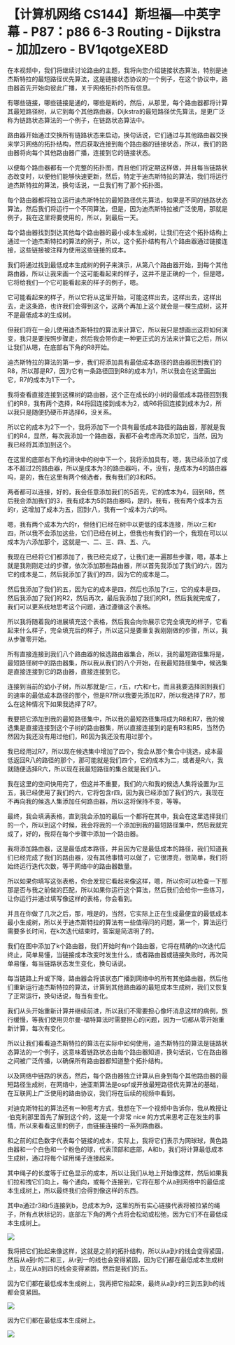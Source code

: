 # 【计算机网络 CS144】斯坦福—中英字幕 - P87：p86 6-3 Routing - Dijkstra - 加加zero - BV1qotgeXE8D

在本视频中，我们将继续讨论路由的主题，我将向您介绍链接状态算法，特别是迪杰斯特拉的最短路径优先算法，这是链接状态协议的一个例子，在这个协议中，路由器首先开始向彼此广播，关于网络拓扑的所有信息。

有哪些链接，哪些链接是通的，哪些是断的，然后，从那里，每个路由器都将计算其最短路径树，从它到每个其他路由器，Dijkstra的最短路径优先算法，是更广泛称为链路状态算法的一个例子，在链路状态算法中。

路由器开始通过交换所有链路状态来启动，换句话说，它们通过与其他路由器交换来学习网络的拓扑结构，然后获取连接到每个路由器的链接状态，所以，我们的路由器将向每个其他路由器广播，连接到它的链接状态。

以便每个路由器都有一个完整的拓扑图，而且他们将定期这样做，并且每当链路状态改变时，以便他们能够快速更新，然后，特定于迪杰斯特拉的算法，我们将运行迪杰斯特拉的算法，换句话说，一旦我们有了那个拓扑图。

每个路由器都将独立运行迪杰斯特拉的最短路径优先算法，如果是不同的链路状态算法，然后我们将运行一个不同算法，但是，因为迪杰斯特拉被广泛使用，那就是例子，我在这里将要使用的，所以，到最后一天。

每个路由器找到到达其他每个路由器的最小成本生成树，让我们在这个拓扑结构上通过一个迪杰斯特拉的算法的例子，所以，这个拓扑结构有八个路由器通过链接连接，这些链接被注释为使用这些链接的成本。

我们将通过找到最低成本生成树的例子来演示，从第八个路由器开始，到每个其他路由器，所以让我来画一个这可能看起来的样子，这并不是正确的一个，但是嗯，它将给我们一个它可能看起来的样子的例子，嗯。

它可能看起来的样子，所以它将从这里开始，可能这样出去，这样出去，这样出去，走这条路，也许我们会得到这个，这两个再加上这个就会是一棵生成树，这并不是最低成本的生成树。

但我们将在一会儿使用迪杰斯特拉的算法来计算它，所以我只是想画出这将如何演变，我只是要按照步骤走，然后我会带你走一种更正式的方法来计算它之后，所以让我们从嗯，在底部右下角的R8开始。

迪杰斯特拉的算法的第一步，我们将添加具有最低成本路径的路由器回到我们的R8，所以那是R7，因为它有一条路径回到R8的成本为1，所以我会在这里画出它，R7的成本为1下一个。

我将查看直接连接到这棵树的路由器，这个正在成长的小树的最低成本路径回到我们的R8，我有两个选择，R4将回连接到成本为2，或R6将回连接到成本为2，所以我只是随便扔硬币并选择6，没关系。

所以它的成本为2下一个，我将添加下一个具有最低成本路径的路由器，那就是我们的R4，显然，每次我添加一个路由器，我都不会考虑再次添加它，当然，因为我已经将其添加到这个。

在这里的底部右下角的滑块中的树中下一个，我将添加具有，嗯，我已经添加了成本不超过2的路由器，所以是成本为3的路由器吗，不，没有，是成本为4的路由器吗，是的，我在这里有两个候选者，我有我们的3和R5。

两者都可以连接，好的，我会任意添加我们的5首先，它的成本为4，回到R8，然后我会添加我们的3，我有成本为5的路由器吗，是的，我有，我有两个成本为五的r，这增加了成本为五，回到r八，我有一个成本为六的吗。

嗯，我有两个成本为六的r，但他们已经在树中以更低的成本连接，所以r三和r四，所以我不会添加这些，它们已经在树上，但我也有我们的一个，我现在可以以成本为六添加那个，这就是一、二、三、四、五、六。

我现在已经将它们都添加了，我已经完成了，让我们走一遍那些步骤，嗯，基本上就是我刚刚走过的步骤，依次添加那些路由器，所以首先我添加了我们的六，因为它的成本是二，然后我添加了我们的四，因为它的成本是二。

然后我添加了我们的五，因为它的成本是四，然后也添加了r三，它的成本是四，然后我添加了我们的R2，然后再次，最后我添加了我们的R1，然后我就完成了，我们可以更系统地思考这个问题，通过遵循这个表格。

所以我将随着我的进展填充这个表格，然后我会向你展示它完全填充的样子，它看起来什么样子，完全填充后的样子，所以这只是要重复我刚刚做的步骤，所以，我从步骤零开始。

所有直接连接到我们八个路由器的候选路由器集合，所以，我的最短路径集将是，最短路径树中的路由器集，所以我从我们的八个开始，在我最短路径集中，候选集是直接连接到它的路由器，直接连接到它。

连接到当前的幼小子树，所以那就是r三，r五，r六和r七，而且我要选择回到我们的速率的最低成本路径的那个，但是R7所以我要先添加R7，所以我选择了R7，那么在这种情况下如果我选择了R7。

我要把它添加到我的最短路径集中，所以我的最短路径集将成为R8和R7，我的候选集是直接连接到这个子树的路由器集，所以直接连接到的是有R3和R5，当然仍然因为我还没有用过他们，R6因为我还没有用过那个。

我已经用过R7，所以现在候选集中增加了四个，我会从那个集合中挑选，成本最低返回R八的路径的那个，那可能就是我们四个，它的成本为二，或者是R六，我就随便选择R六，所以现在我最短路径的集合就是我们八。

我在这里的空间快用完了，但这并不重要，我们的六和我的候选人集将设置为r三五，我已经使用了我们的六，它将包含r四，因为我已经添加了我们的六，我现在不再向我的候选人集添加任何路由器，所以这将保持不变，等等。

最终，我会填满表格，直到我会添加的最后一个都将在其中，我会在这里选择我们的一个，所以到这个时候，我会将我的一个添加到我的最短路径集中，然后我就完成了，好的，我将在每个步骤中添加一个路由器。

我将添加路由器，这是最低成本路径，并且因为它是最低成本的路径，我们知道我们已经完成了我们的路由器，没有其他事情可以做了，它很漂亮，很简单，我们将始终运行迭代次数，等于网络中的路由器数量。

所以如果你填写这张表格，你会发现它看起来像这样，嗯，所以你可以检查一下那那是否与我之前做的匹配，所以如果你运行这个算法，然后我们会给你一些练习，让你运行并通过填写像这样的表格，你会看到。

并且在你做了几次之后，那，哦是的，当然，它实际上正在生成最便宜的最低成本最小生成树，所以关于迪杰斯特拉的算法有一些值得问的问题，第一个，算法运行需要多长时间，在k次迭代结束时，答案是简洁明了的。

我们在图中添加了k个路由器，我们开始时有n个路由器，它将在精确的n次迭代后终止，简单易懂，当链接成本改变时发生什么，或者路由器或链接失败时，再次简单易懂，每当链路状态发生变化，换句话说。

每当链路上升或下降，路由器会将该状态广播到网络中的所有其他路由器，然后他们重新运行迪杰斯特拉的算法，计算到其他路由器的最短成本生成树，我们又恢复了正常运行，换句话说，每当有变化。

我们从头开始重新计算并继续前进，所以我们不需要担心像坏消息这样的病例，旅行缓慢，等我们使用贝尔曼-福特算法时需要担心的问题，因为一切都从零开始重新计算，每次有变化。

所以让我们看看迪杰斯特拉的算法在实际中如何使用，迪杰斯特拉的算法是链路状态算法的一个例子，这意味着链路状态由每个路由器知道，换句话说，它在路由器之间被广泛传播，以确保所有路由器都知道整个拓扑结构。

以及网络中链路的状态，然后，每个路由器独立计算从自身到每个其他路由器的最短路径生成树，在网络中，迪亚斯算法是ospf或开放最短路径优先算法的基础，在互联网上广泛使用的路由协议，我们将在后续的视频中看到。

对迪克斯特拉的算法还有一种思考方式，我想在下一个视频中告诉你，我从教授让·伯克利那里首先了解到这个的，这是一个非常 nice 的方式来思考正在发生的事情，所以来看看这里的例子，由链接连接的一系列路由器。

和之前的红色数字代表每个链接的成本，实际上，我将它们表示为网球球，黄色路由器和一个白色和一个粉色的球，代表顶部和底部，A和b，我们将计算最低成本生成树，通过将每个球用绳子连接起来。

其中绳子的长度等于红色显示的成本，所以让我们从地上开始像这样，然后如果我们拉和拽它们向上，每个通向，或每个连接到，它将在那个从a到网络中的最低成本生成树上，所以最终我们会得到像这样的东西。

其中a通过r3和r5连接到b，总成本为9，这里的所有实心链接代表将被拉紧的绳子，所有点状标记的，底部左下角的两个点将会松动或松弛，因为它们不在最低成本生成树上。



![](img/ae0327f3d8f9cc2df4ecd29f68f3b2e2_1.png)

我将把它们抬起来像这样，这就是之前的拓扑结构，所以从a到r的线会变得紧固，然后从a到r的二和三，从r到一的线也会变得紧固，因为它们都在最低成本生成树上，现在从a到四的线会变得紧固，然后是我们的五。

因为它们都在最低成本生成树上，我再把它抬起来，最终从a到r的三到五到b的线都会变紧固。

![](img/ae0327f3d8f9cc2df4ecd29f68f3b2e2_3.png)

因为它们都在最低成本生成树上。

![](img/ae0327f3d8f9cc2df4ecd29f68f3b2e2_5.png)